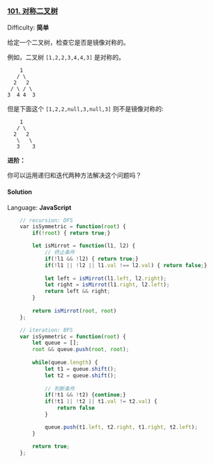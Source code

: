 ### [101\. 对称二叉树](https://leetcode-cn.com/problems/symmetric-tree/)

Difficulty: **简单**


给定一个二叉树，检查它是否是镜像对称的。

例如，二叉树 `[1,2,2,3,4,4,3]` 是对称的。

```
    1
   / \
  2   2
 / \ / \
3  4 4  3
```

但是下面这个 `[1,2,2,null,3,null,3]` 则不是镜像对称的:

```
    1
   / \
  2   2
   \   \
   3    3
```

**进阶：**

你可以运用递归和迭代两种方法解决这个问题吗？


#### Solution

Language: **JavaScript**

```JavaScript
    // recursion: DFS
    ​var isSymmetric = function(root) {
        if(!root) { return true;}

        let isMirrot = function(l1, l2) {
            // 终止条件
            if(!l1 && !l2) { return true;}
            if(!l1 || !l2 || l1.val !== l2.val) { return false;}
            
            let left = isMirrot(l1.left, l2.right);
            let right = isMirrot(l1.right, l2.left);
            return left && right;
        }
        
        return isMirrot(root, root)
    };

    // iteration: BFS
    var isSymmetric = function(root) {
        let queue = [];
        root && queue.push(root, root); 
        
        while(queue.length) {
            let t1 = queue.shift();
            let t2 = queue.shift();
        
            // 判断条件
            if(!t1 && !t2) {continue;}
            if(!t1 || !t2 || t1.val != t2.val) {
                return false
            }

            queue.push(t1.left, t2.right, t1.right, t2.left);
        }

        return true;
    };
```